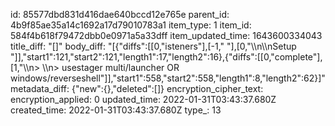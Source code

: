 id: 85577dbd831d416dae640bccd12e765e
parent_id: 4b9f85ae35a14c1692a17d79010783a1
item_type: 1
item_id: 584f4b618f79472dbb0e0971a5a33dff
item_updated_time: 1643600334043
title_diff: "[]"
body_diff: "[{\"diffs\":[[0,\"isteners\"],[-1,\" \"],[0,\"\\\n\\\nSetup \"]],\"start1\":121,\"start2\":121,\"length1\":17,\"length2\":16},{\"diffs\":[[0,\"complete\"],[1,\"\\\n> \\\n> usestager multi/launcher OR windows/reverseshell\"]],\"start1\":558,\"start2\":558,\"length1\":8,\"length2\":62}]"
metadata_diff: {"new":{},"deleted":[]}
encryption_cipher_text: 
encryption_applied: 0
updated_time: 2022-01-31T03:43:37.680Z
created_time: 2022-01-31T03:43:37.680Z
type_: 13